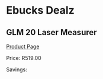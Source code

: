 
# Ebucks Dealz
## GLM 20 Laser Measurer
[Product Page](https://www.ebucks.com/web/shop/productSelected.do?prodId=994939420&catId=370101825)

Price: R519.00

Savings: 


	